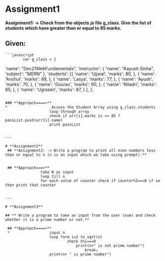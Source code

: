 # **Assignment1**

 **Assignment1: -> Check from the objects.js file g_class. Give the list of students which have greater than or equal to 85 marks.**

## **Given:**
    ```javascript
            var g_class = {
  'name': "Dec21WebFundamentals",
  'instructor': {
    'name': "Aayush Sinha",
    'subject': "MERN"
  },
  'students': [{
      'name': 'Ujjwal',
      'marks': 80,
    },
    {
      'name': 'Anshul',
      'marks': 89,
    },
    {
      'name': 'Lasya',
      'marks': 77,
    },
    {
      'name': 'Ayush',
      'marks': 70,
    },
    {
     'name': 'Gourav',
     'marks': 90,
    },
    {
     'name': 'Niladri',
     'marks': 85,
    },
    {
     'name': 'Ugrasen',
     'marks': 87,
    }
  ],
};

```

### **Approach====>**
*                    Access the Student Array using g_class.students
                    loop through array 
                    check if arr[i].marks is >= 85 ? passList.push(arr[i].name)
                    print passList


---

# **Assignment2**
 ## **Assignment2: -> Write a program to print all even numbers less than or equal to n (n is an input which we take using prompt).**


 ## **Approach===>**
                take N as input
                loop till n 
                for each value of counter check if counter%2===0 if so then print that counter 


---

# **Assignment3**

## ** Write a program to take an input from the user (num) and check whether it is a prime number or not.**

 ## **Approach====>**
 *                  input n 
                    loop form i=2 to sqrt(n)
                            check n%i===0
                                print(n+" is not prime number")
                                    break;
                    print(n+ " is prime number")
